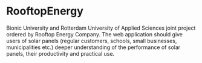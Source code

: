 RooftopEnergy
=============

Bionic University and Rotterdam University of Applied Sciences joint project ordered by Rooftop Energy Company. The web application should give users of solar panels (regular customers, schools, small businesses, municipalities etc.) deeper understanding of the performance of solar panels, their productivity and practical use.

